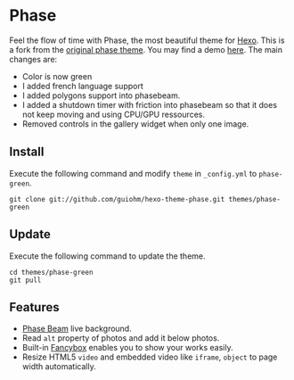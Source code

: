 # Phase

Feel the flow of time with Phase, the most beautiful theme for [Hexo].
This is a fork from the [original phase theme](https://github.com/hexojs/hexo-theme-phase). You may find a demo [here](http://guilhaume.fr/blog/). The main changes are:
- Color is now green
- I added french language support
- I added polygons support into phasebeam.
- I added a shutdown timer with friction into phasebeam so that it does not keep moving and using CPU/GPU ressources.
- Removed controls in the gallery widget when only one image.

## Install

Execute the following command and modify `theme` in `_config.yml` to `phase-green`.

```
git clone git://github.com/guiohm/hexo-theme-phase.git themes/phase-green
```

## Update

Execute the following command to update the theme.

```
cd themes/phase-green
git pull
```

## Features

- [Phase Beam](https://www.youtube.com/watch?v=NhCXnWeXDT0) live background.
- Read `alt` property of photos and add it below photos.
- Built-in [Fancybox](http://fancyapps.com/fancybox/) enables you to show your works easily.
- Resize HTML5 `video` and embedded video like `iframe`, `object` to page width automatically.

[Hexo]: http://hexo.io
